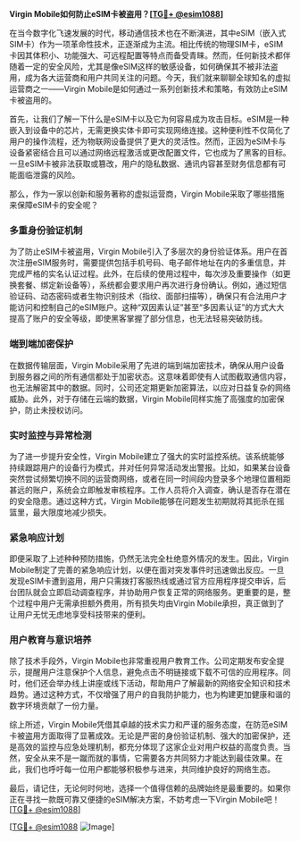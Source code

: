 **Virgin Mobile如何防止eSIM卡被盗用？[[TG💪+ @esim1088](https://t.me/s/esim1088)]**

在当今数字化飞速发展的时代，移动通信技术也在不断演进，其中eSIM（嵌入式SIM卡）作为一项革命性技术，正逐渐成为主流。相比传统的物理SIM卡，eSIM卡因其体积小、功能强大、可远程配置等特点而备受青睐。然而，任何新技术都伴随着一定的安全风险，尤其是像eSIM这样的敏感设备，如何确保其不被非法盗用，成为各大运营商和用户共同关注的问题。今天，我们就来聊聊全球知名的虚拟运营商之一——Virgin Mobile是如何通过一系列创新技术和策略，有效防止eSIM卡被盗用的。

首先，让我们了解一下什么是eSIM卡以及它为何容易成为攻击目标。eSIM是一种嵌入到设备中的芯片，无需更换实体卡即可实现网络连接。这种便利性不仅简化了用户的操作流程，还为物联网设备提供了更大的灵活性。然而，正因为eSIM卡与设备紧密结合且可以通过网络远程激活或更改配置文件，它也成为了黑客的目标。一旦eSIM卡被非法获取或篡改，用户的隐私数据、通讯内容甚至财务信息都有可能面临泄露的风险。

那么，作为一家以创新和服务著称的虚拟运营商，Virgin Mobile采取了哪些措施来保障eSIM卡的安全呢？

### **多重身份验证机制**
为了防止eSIM卡被盗用，Virgin Mobile引入了多层次的身份验证体系。用户在首次注册eSIM服务时，需要提供包括手机号码、电子邮件地址在内的多重信息，并完成严格的实名认证过程。此外，在后续的使用过程中，每次涉及重要操作（如更换套餐、绑定新设备等），系统都会要求用户再次进行身份确认。例如，通过短信验证码、动态密码或者生物识别技术（指纹、面部扫描等），确保只有合法用户才能访问和控制自己的eSIM账户。这种“双因素认证”甚至“多因素认证”的方式大大提高了账户的安全等级，即使黑客掌握了部分信息，也无法轻易突破防线。

### **端到端加密保护**
在数据传输层面，Virgin Mobile采用了先进的端到端加密技术，确保从用户设备到服务器之间的所有通信都处于加密状态。这意味着即使有人试图截取通信内容，也无法解密其中的数据。同时，公司还定期更新加密算法，以应对日益复杂的网络威胁。此外，对于存储在云端的数据，Virgin Mobile同样实施了高强度的加密保护，防止未授权访问。

### **实时监控与异常检测**
为了进一步提升安全性，Virgin Mobile建立了强大的实时监控系统。该系统能够持续跟踪用户的设备行为模式，并对任何异常活动发出警报。比如，如果某台设备突然尝试频繁切换不同的运营商网络，或者在同一时间段内登录多个地理位置相距甚远的账户，系统会立即触发审核程序。工作人员将介入调查，确认是否存在潜在的安全隐患。通过这种方式，Virgin Mobile能够在问题发生初期就将其扼杀在摇篮里，最大限度地减少损失。

### **紧急响应计划**
即便采取了上述种种预防措施，仍然无法完全杜绝意外情况的发生。因此，Virgin Mobile制定了完善的紧急响应计划，以便在面对突发事件时迅速做出反应。一旦发现eSIM卡遭到盗用，用户只需拨打客服热线或通过官方应用程序提交申诉，后台团队就会立即启动调查程序，并协助用户恢复正常的网络服务。更重要的是，整个过程中用户无需承担额外费用，所有损失均由Virgin Mobile承担，真正做到了让用户无忧无虑地享受科技带来的便利。

### **用户教育与意识培养**
除了技术手段外，Virgin Mobile也非常重视用户教育工作。公司定期发布安全提示，提醒用户注意保护个人信息，避免点击不明链接或下载不可信的应用程序。同时，他们还会举办线上讲座或线下活动，帮助用户了解最新的网络安全知识和技术趋势。通过这种方式，不仅增强了用户的自我防护能力，也为构建更加健康和谐的数字环境贡献了一份力量。

综上所述，Virgin Mobile凭借其卓越的技术实力和严谨的服务态度，在防范eSIM卡被盗用方面取得了显著成效。无论是严密的身份验证机制、强大的加密保护，还是高效的监控与应急处理机制，都充分体现了这家企业对用户权益的高度负责。当然，安全从来不是一蹴而就的事情，它需要各方共同努力才能达到最佳效果。在此，我们也呼吁每一位用户都能够积极参与进来，共同维护良好的网络生态。

最后，请记住，无论何时何地，选择一个值得信赖的品牌始终是最重要的。如果你正在寻找一款既可靠又便捷的eSIM解决方案，不妨考虑一下Virgin Mobile吧！[[TG💪+ @esim1088](https://t.me/s/esim1088)]

[[TG💪+ @esim1088](https://t.me/s/esim1088) ![Image](https://i.postimg.cc/4NQfJmqS/Snipaste-2025-05-13-00-14-12.png)]